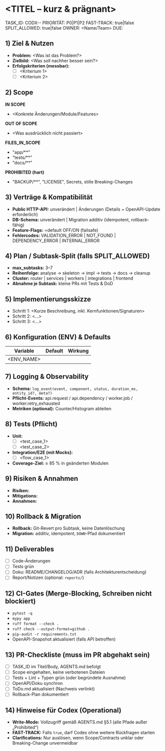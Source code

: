 # <TITEL – kurz & prägnant>
TASK_ID: CODX-<BEREICH>-<NR>
PRIORITÄT: P0|P1|P2
FAST-TRACK: true|false
SPLIT_ALLOWED: true|false
OWNER: <Name/Team>
DUE: <YYYY-MM-DD>

## 1) Ziel & Nutzen
- **Problem:** <Was ist das Problem?>
- **Zielbild:** <Was soll nachher besser sein?>
- **Erfolgskriterien (messbar):**
  - [ ] <Kriterium 1>
  - [ ] <Kriterium 2>

## 2) Scope
**IN SCOPE**
- <Konkrete Änderungen/Module/Features>

**OUT OF SCOPE**
- <Was ausdrücklich nicht passiert>

**FILES_IN_SCOPE**
- "app/**"
- "tests/**"
- "docs/**"

**PROHIBITED (hart)**
- "BACKUP/**", "LICENSE", Secrets, stille Breaking-Changes

## 3) Verträge & Kompatibilität
- **Public HTTP-API:** unverändert | Änderungen (Details + OpenAPI-Update erforderlich)
- **DB-Schema:** unverändert | Migration additiv (idempotent, rollback-fähig)
- **Feature-Flags:** <Name>=default OFF/ON (failsafe)
- **Fehlercodes:** VALIDATION_ERROR | NOT_FOUND | DEPENDENCY_ERROR | INTERNAL_ERROR

## 4) Plan / Subtask-Split (falls SPLIT_ALLOWED)
- **max_subtasks:** 3–7
- **Reihenfolge:** analyse → skeleton → impl → tests → docs → cleanup
- **Cluster:** router | services | workers | integrations | frontend
- **Abnahme je Subtask:** kleine PRs mit Tests & DoD

## 5) Implementierungsskizze
- Schritt 1: <Kurze Beschreibung, inkl. Kernfunktionen/Signaturen>
- Schritt 2: <…>
- Schritt 3: <…>

## 6) Konfiguration (ENV) & Defaults
| Variable | Default | Wirkung |
|---|---|---|
| <ENV_NAME> | <Default> | <Beschreibung> |

## 7) Logging & Observability
- **Schema:** `log_event(event, component, status, duration_ms, entity_id?, meta?)`
- **Pflicht-Events:** api.request / api.dependency / worker.job / worker.retry_exhausted
- **Metriken (optional):** Counter/Histogram ableiten

## 8) Tests (Pflicht)
- **Unit:**
  - [ ] <test_case_1>
  - [ ] <test_case_2>
- **Integration/E2E (mit Mocks):**
  - [ ] <flow_case_1>
- **Coverage-Ziel:** ≥ 85 % in geänderten Modulen

## 9) Risiken & Annahmen
- **Risiken:** <Liste>
- **Mitigations:** <Liste>
- **Annahmen:** <Liste>

## 10) Rollback & Migration
- **Rollback:** Git-Revert pro Subtask, keine Datenlöschung
- **Migration:** additiv, idempotent, `DOWN`-Pfad dokumentiert

## 11) Deliverables
- [ ] Code-Änderungen
- [ ] Tests grün
- [ ] Doku: README/CHANGELOG/ADR (falls Architekturentscheidung)
- [ ] Report/Notizen (optional: `reports/`)

## 12) CI-Gates (Merge-Blocking, Schreiben nicht blockiert)
- `pytest -q`
- `mypy app`
- `ruff format --check .`
- `ruff check --output-format=github .`
- `pip-audit -r requirements.txt`
- OpenAPI-Snapshot aktualisiert (falls API betroffen)

## 13) PR-Checkliste (muss im PR abgehakt sein)
- [ ] TASK_ID im Titel/Body, AGENTS.md befolgt
- [ ] Scope eingehalten, keine verbotenen Dateien
- [ ] Tests + Lint + Typen grün (oder begründete Ausnahme)
- [ ] OpenAPI/Doku synchron
- [ ] ToDo.md aktualisiert (Nachweis verlinkt)
- [ ] Rollback-Plan dokumentiert

## 14) Hinweise für Codex (Operational)
- **Write-Mode:** Vollzugriff gemäß AGENTS.md §5.1 (alle Pfade außer „Prohibited“)
- **FAST-TRACK:** Falls `true`, darf Codex ohne weitere Rückfragen starten
- **Clarifications:** Nur auslösen, wenn Scope/Contracts unklar oder Breaking-Change unvermeidbar
